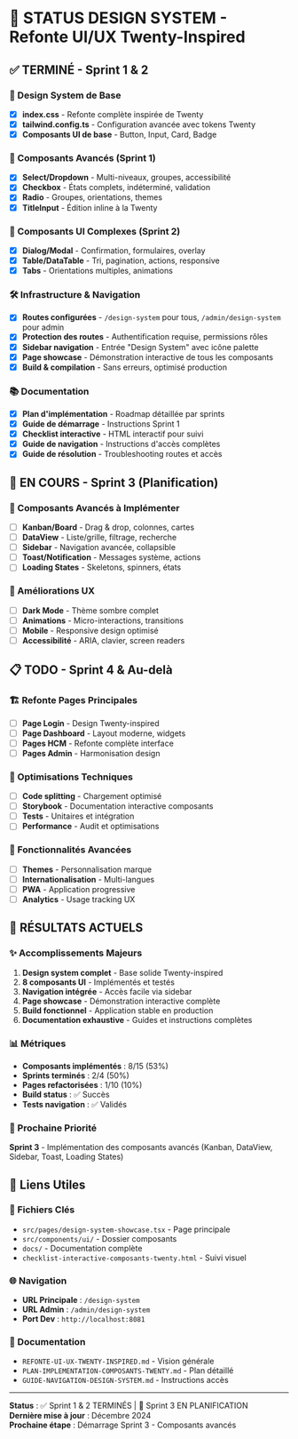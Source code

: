 # 🎯 STATUS DESIGN SYSTEM - Refonte UI/UX Twenty-Inspired

## ✅ TERMINÉ - Sprint 1 & 2

### 🎨 Design System de Base
- [x] **index.css** - Refonte complète inspirée de Twenty
- [x] **tailwind.config.ts** - Configuration avancée avec tokens Twenty
- [x] **Composants UI de base** - Button, Input, Card, Badge

### 🔧 Composants Avancés (Sprint 1)
- [x] **Select/Dropdown** - Multi-niveaux, groupes, accessibilité
- [x] **Checkbox** - États complets, indéterminé, validation
- [x] **Radio** - Groupes, orientations, themes
- [x] **TitleInput** - Édition inline à la Twenty

### 🚀 Composants UI Complexes (Sprint 2)
- [x] **Dialog/Modal** - Confirmation, formulaires, overlay
- [x] **Table/DataTable** - Tri, pagination, actions, responsive
- [x] **Tabs** - Orientations multiples, animations

### 🛠️ Infrastructure & Navigation
- [x] **Routes configurées** - `/design-system` pour tous, `/admin/design-system` pour admin
- [x] **Protection des routes** - Authentification requise, permissions rôles
- [x] **Sidebar navigation** - Entrée "Design System" avec icône palette
- [x] **Page showcase** - Démonstration interactive de tous les composants
- [x] **Build & compilation** - Sans erreurs, optimisé production

### 📚 Documentation
- [x] **Plan d'implémentation** - Roadmap détaillée par sprints
- [x] **Guide de démarrage** - Instructions Sprint 1
- [x] **Checklist interactive** - HTML interactif pour suivi
- [x] **Guide de navigation** - Instructions d'accès complètes
- [x] **Guide de résolution** - Troubleshooting routes et accès

## 🔄 EN COURS - Sprint 3 (Planification)

### 🎯 Composants Avancés à Implémenter
- [ ] **Kanban/Board** - Drag & drop, colonnes, cartes
- [ ] **DataView** - Liste/grille, filtrage, recherche
- [ ] **Sidebar** - Navigation avancée, collapsible
- [ ] **Toast/Notification** - Messages système, actions
- [ ] **Loading States** - Skeletons, spinners, états

### 🎨 Améliorations UX
- [ ] **Dark Mode** - Thème sombre complet
- [ ] **Animations** - Micro-interactions, transitions
- [ ] **Mobile** - Responsive design optimisé
- [ ] **Accessibilité** - ARIA, clavier, screen readers

## 📋 TODO - Sprint 4 & Au-delà

### 🏗️ Refonte Pages Principales
- [ ] **Page Login** - Design Twenty-inspired
- [ ] **Page Dashboard** - Layout moderne, widgets
- [ ] **Pages HCM** - Refonte complète interface
- [ ] **Pages Admin** - Harmonisation design

### 🔧 Optimisations Techniques
- [ ] **Code splitting** - Chargement optimisé
- [ ] **Storybook** - Documentation interactive composants
- [ ] **Tests** - Unitaires et intégration
- [ ] **Performance** - Audit et optimisations

### 🚀 Fonctionnalités Avancées
- [ ] **Themes** - Personnalisation marque
- [ ] **Internationalisation** - Multi-langues
- [ ] **PWA** - Application progressive
- [ ] **Analytics** - Usage tracking UX

## 🎉 RÉSULTATS ACTUELS

### ✨ Accomplissements Majeurs
1. **Design system complet** - Base solide Twenty-inspired
2. **8 composants UI** - Implémentés et testés
3. **Navigation intégrée** - Accès facile via sidebar
4. **Page showcase** - Démonstration interactive complète
5. **Build fonctionnel** - Application stable en production
6. **Documentation exhaustive** - Guides et instructions complètes

### 📊 Métriques
- **Composants implémentés** : 8/15 (53%)
- **Sprints terminés** : 2/4 (50%)
- **Pages refactorisées** : 1/10 (10%)
- **Build status** : ✅ Succès
- **Tests navigation** : ✅ Validés

### 🎯 Prochaine Priorité
**Sprint 3** - Implémentation des composants avancés (Kanban, DataView, Sidebar, Toast, Loading States)

## 🔗 Liens Utiles

### 📂 Fichiers Clés
- `src/pages/design-system-showcase.tsx` - Page principale
- `src/components/ui/` - Dossier composants
- `docs/` - Documentation complète
- `checklist-interactive-composants-twenty.html` - Suivi visuel

### 🌐 Navigation
- **URL Principale** : `/design-system`
- **URL Admin** : `/admin/design-system`
- **Port Dev** : `http://localhost:8081`

### 📖 Documentation
- `REFONTE-UI-UX-TWENTY-INSPIRED.md` - Vision générale
- `PLAN-IMPLEMENTATION-COMPOSANTS-TWENTY.md` - Plan détaillé
- `GUIDE-NAVIGATION-DESIGN-SYSTEM.md` - Instructions accès

---

**Status** : ✅ Sprint 1 & 2 TERMINÉS | 🔄 Sprint 3 EN PLANIFICATION  
**Dernière mise à jour** : Décembre 2024  
**Prochaine étape** : Démarrage Sprint 3 - Composants avancés
